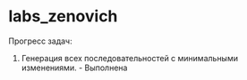 # labs_zenovich

Прогресс задач:
1. Генерация всех последовательностей с минимальными изменениями. - Выполнена
